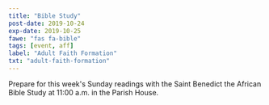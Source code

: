 ```yaml
---
title: "Bible Study"
post-date: 2019-10-24
exp-date: 2019-10-25
fawe: "fas fa-bible"
tags: [event, aff]
label: "Adult Faith Formation"
txt: "adult-faith-formation"
---
```

Prepare for this week's Sunday readings with the Saint Benedict the African Bible Study at 11:00 a.m. in the Parish House.